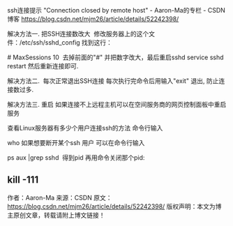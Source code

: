 ssh连接提示 "Connection closed by remote host" - Aaron-Ma的专栏 - CSDN博客 https://blog.csdn.net/mjm26/article/details/52242398/

解决方法一. 把SSH连接数改大 
修改服务器上的这个文件：/etc/ssh/sshd_config 找到这行：

# MaxSessions 10 
去掉前面的"#" 并把数字改大，最后重启sshd service sshd restart 然后重新连接即可. 

解决方法二.  每次正常退出SSH连接
每次执行完命令后用输入"exit" 退出, 防止连接数过多.

解决方法三. 重启
如果连接不上远程主机可以在空间服务商的网页控制面板中重启服务

查看Linux服务器有多少个用户连接ssh的方法
命令行输入

who
如果想要断开某个ssh 用户 可以在命令行输入 

ps aux |grep sshd 
得到pid 再用命令关闭那个pid: 

kill -111
--------------------- 
作者：Aaron-Ma 
来源：CSDN 
原文：https://blog.csdn.net/mjm26/article/details/52242398/ 
版权声明：本文为博主原创文章，转载请附上博文链接！